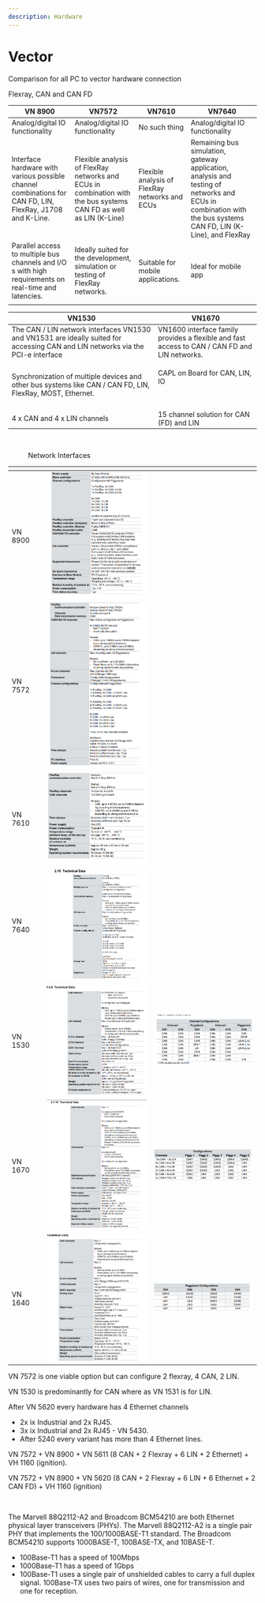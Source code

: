```yaml
---
description: Hardware
---
```


# Vector

Comparison for all PC to vector hardware connection

Flexray, CAN and CAN FD&#x20;

<table data-full-width="true"><thead><tr><th>VN 8900</th><th>VN7572</th><th>VN7610</th><th>VN7640</th></tr></thead><tbody><tr><td>Analog/digital IO functionality</td><td>Analog/digital IO functionality</td><td>No such thing</td><td>Analog/digital IO functionality</td></tr><tr><td>Interface hardware with various possible channel combinations for CAN FD, LIN, FlexRay, J1708 and K-Line.</td><td>Flexible analysis of FlexRay networks and ECUs in combination with the bus systems CAN FD as well as LIN (K-Line)</td><td>Flexible analysis of FlexRay networks and ECUs </td><td>Remaining bus simulation, gateway application, analysis and testing of networks and ECUs in combination with the bus systems CAN FD, LIN (K-Line), and FlexRay</td></tr><tr><td>Parallel access to multiple bus channels and I/O s with high requirements on real-time and latencies.</td><td>Ideally suited for the development, simulation or testing of FlexRay networks.</td><td>Suitable for mobile applications.</td><td>Ideal for mobile app</td></tr><tr><td></td><td></td><td></td><td></td></tr></tbody></table>



| VN1530                                                                                                                           | VN1670                                                                                        |
| -------------------------------------------------------------------------------------------------------------------------------- | --------------------------------------------------------------------------------------------- |
| The CAN / LIN network interfaces VN1530 and VN1531 are ideally suited for accessing CAN and LIN networks via the PCI-e interface | VN1600 interface family provides a flexible and fast access to CAN / CAN FD and LIN networks. |
| Synchronization of multiple devices and other bus systems like CAN / CAN FD, LIN, FlexRay, MOST, Ethernet.                       | <p>CAPL on Board for CAN, LIN, IO</p><p><br></p>                                              |
| 4 x CAN and 4 x LIN channels                                                                                                     | 15 channel solution for CAN (FD) and LIN                                                      |

<figure><img src="https://cdn.vector.com/cms/content/products/NetworkInterfaces/graphics/PNI_Overview_graphic_EN_2022.jpg" alt=""><figcaption><p>Network Interfaces</p></figcaption></figure>

<table data-view="cards"><thead><tr><th></th><th></th><th></th><th></th></tr></thead><tbody><tr><td>VN 8900</td><td></td><td><img src="../.gitbook/assets/image (6).png" alt="" data-size="original"></td><td></td></tr><tr><td>VN 7572</td><td></td><td><img src="../.gitbook/assets/image (4).png" alt="" data-size="original"></td><td></td></tr><tr><td>VN 7610</td><td></td><td><img src="../.gitbook/assets/image (15).png" alt=""></td><td></td></tr><tr><td>VN 7640</td><td></td><td><img src="../.gitbook/assets/image (16).png" alt=""></td><td></td></tr><tr><td>VN 1530</td><td></td><td><img src="../.gitbook/assets/image (9).png" alt=""></td><td><img src="../.gitbook/assets/image (3).png" alt=""></td></tr><tr><td>VN 1670</td><td></td><td><img src="../.gitbook/assets/image (17).png" alt=""></td><td><img src="../.gitbook/assets/image (1).png" alt=""></td></tr><tr><td>VN 1640</td><td></td><td><img src="../.gitbook/assets/image (2).png" alt=""></td><td><img src="../.gitbook/assets/image (18).png" alt=""></td></tr></tbody></table>



VN 7572 is one viable option but can configure 2 flexray, 4 CAN, 2 LIN.

VN 1530 is predominantly for CAN where as VN 1531 is for LIN.

After VN 5620 every hardware has 4 Ethernet channels

* 2x ix Industrial and 2x RJ45.
* 3x ix Industrial and 2x RJ45 - VN 5430.
* After 5240 every variant has more than 4 Ethernet lines.

VN 7572 + VN 8900 + VN 5611 (8 CAN + 2 Flexray + 6 LIN + 2 Ethernet) + VH 1160 (ignition).

VN 7572 + VN 8900 + VN 5620 (8 CAN + 2 Flexray + 6 LIN + 6 Ethernet + 2 CAN FD) + VH 1160 (ignition)



<figure><img src="https://cdn.vector.com/_processed_/e/7/csm_Ethernet_Use_Cases_EN_85428acaa1.jpg" alt=""><figcaption></figcaption></figure>

The Marvell 88Q2112-A2 and Broadcom BCM54210 are both Ethernet physical layer transceivers (PHYs). The Marvell 88Q2112-A2 is a single pair PHY that implements the 100/1000BASE-T1 standard. The Broadcom BCM54210 supports 1000BASE-T, 100BASE-TX, and 10BASE-T.



* 100Base-T1 has a speed of 100Mbps
* 1000Base-T1 has a speed of 1Gbps
* 100Base-T1 uses a single pair of unshielded cables to carry a full duplex signal. 100Base-TX uses two pairs of wires, one for transmission and one for reception.

